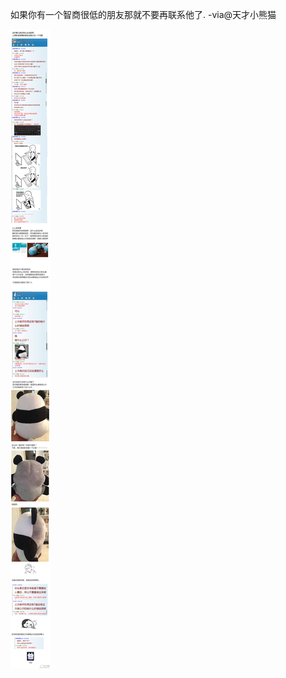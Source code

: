 如果你有一个智商很低的朋友那就不要再联系他了. -via@天才小熊猫

![5b4d11a2d1f74e9c8cb1b741dbe2238e.jpg](https://raw.githubusercontent.com/wxlzmt/cdn1/master/ext/qw/groups/40018/5b4d11a2d1f74e9c8cb1b741dbe2238e.jpg)
